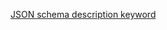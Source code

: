 [JSON schema description keyword](https://tools.ietf.org/html/draft-wright-json-schema-validation-00#section-6.1)

